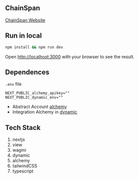 ## ChainSpan

[ChainSpan Website](https://chainspan.on-fleek.app/)

## Run in local
```bash
npm install && npm run dev
```

Open [http://localhost:3000](http://localhost:3000) with your browser to see the result.

## Dependences

`.env` file
```
NEXT_PUBLIC_alchemy_apikey=""
NEXT_PUBLIC_dynamic_env=""
```
- Abstract Account [alchemy](https://www.alchemy.com/)
- Integration Alchemy in [dynamic](https://www.dynamic.xyz/)

## Tech Stack
1. nextjs
2. view
3. wagmi
4. dynamic 
5. alchemy
6. tailwindCSS
7. typescript
